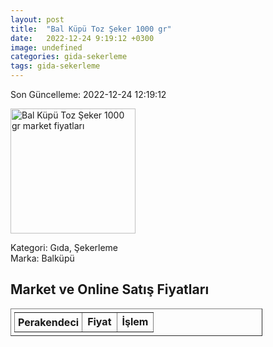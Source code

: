 ```yaml
---
layout: post
title:  "Bal Küpü Toz Şeker 1000 gr"
date:   2022-12-24 9:19:12 +0300
image: undefined
categories: gida-sekerleme
tags: gida-sekerleme
---
```


Son Güncelleme: 2022-12-24 12:19:12

<img src="undefined" width="200" alt="Bal Küpü Toz Şeker 1000 gr market fiyatları" />

Kategori: Gıda, Şekerleme
<br />
Marka: Balküpü

<h2>Market ve Online Satış Fiyatları</h2>

<table border="1" style="padding: 5px;width:80%;">
  <tr>
    <td style="padding: 5px;"><strong>Perakendeci</strong></td>
    <td><strong>Fiyat</strong></td>
    <td><strong>İşlem</strong></td>
  </tr>
  
</table>
